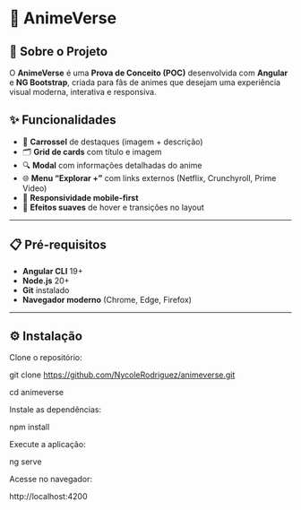 # 📘 AnimeVerse 

## 📖 Sobre o Projeto
O **AnimeVerse** é uma **Prova de Conceito (POC)** desenvolvida com **Angular** e **NG Bootstrap**, criada para fãs de animes que desejam uma experiência visual moderna, interativa e responsiva.  

## ✨ Funcionalidades

- 🎠 **Carrossel** de destaques (imagem + descrição)  
- 🗂️ **Grid de cards** com título e imagem  
- 🔍 **Modal** com informações detalhadas do anime  
- 🌐 **Menu “Explorar +”** com links externos (Netflix, Crunchyroll, Prime Video)  
- 📱 **Responsividade mobile-first**  
- 🎨 **Efeitos suaves** de hover e transições no layout  

---

## 📋 Pré-requisitos

- **Angular CLI** 19+  
- **Node.js** 20+  
- **Git** instalado  
- **Navegador moderno** (Chrome, Edge, Firefox)  

---

## ⚙️ Instalação

Clone o repositório:

git clone https://github.com/NycoleRodriguez/animeverse.git

cd animeverse

Instale as dependências:

npm install

Execute a aplicação:

ng serve

Acesse no navegador:

http://localhost:4200


